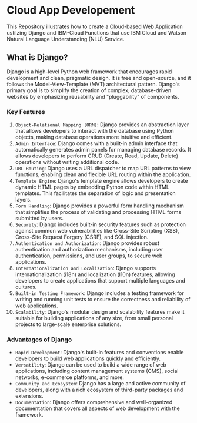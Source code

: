 # Cloud App Developement

This Repository illustrates how to create a Cloud-based Web Application ustilzing Django and IBM-Cloud Functions that use IBM Cloud and Watson Natural Language Understanding (NLU) Service.

## What is Django?

Django is a high-level Python web framework that encourages rapid development and clean, pragmatic design. It is free and open-source, and it follows the Model-View-Template (MVT) architectural pattern. Django's primary goal is to simplify the creation of complex, database-driven websites by emphasizing reusability and "pluggability" of components.

### Key Features
1. `Object-Relational Mapping (ORM)`: Django provides an abstraction layer that allows developers to interact with the database using Python objects, making database operations more intuitive and efficient.
2. `Admin Interface`: Django comes with a built-in admin interface that automatically generates admin panels for managing database records. It allows developers to perform CRUD (Create, Read, Update, Delete) operations without writing additional code.
3. `URL Routing`: Django uses a URL dispatcher to map URL patterns to view functions, enabling clean and flexible URL routing within the application.
4. `Template Engine`: Django's template engine allows developers to create dynamic HTML pages by embedding Python code within HTML templates. This facilitates the separation of logic and presentation layers.
5. `Form Handling`: Django provides a powerful form handling mechanism that simplifies the process of validating and processing HTML forms submitted by users.
6. `Security`: Django includes built-in security features such as protection against common web vulnerabilities like Cross-Site Scripting (XSS), Cross-Site Request Forgery (CSRF), and SQL injection.
7. `Authentication and Authorization`: Django provides robust authentication and authorization mechanisms, including user authentication, permissions, and user groups, to secure web applications.
8. `Internationalization and Localization`: Django supports internationalization (i18n) and localization (l10n) features, allowing developers to create applications that support multiple languages and cultures.
9. `Built-in Testing Framework`: Django includes a testing framework for writing and running unit tests to ensure the correctness and reliability of web applications.
10. `Scalability`: Django's modular design and scalability features make it suitable for building applications of any size, from small personal projects to large-scale enterprise solutions.

### Advantages of Django
- `Rapid Development`: Django's built-in features and conventions enable developers to build web applications quickly and efficiently.
- `Versatility`: Django can be used to build a wide range of web applications, including content management systems (CMS), social networks, e-commerce platforms, and more.
- `Community and Ecosystem`: Django has a large and active community of developers, along with a rich ecosystem of third-party packages and extensions.
- `Documentation`: Django offers comprehensive and well-organized documentation that covers all aspects of web development with the framework.
